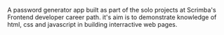 A password generator app built as part of the solo projects at Scrimba's Frontend developer career path.
it's aim is to demonstrate knowledge of html, css and javascript in building interractive web pages.